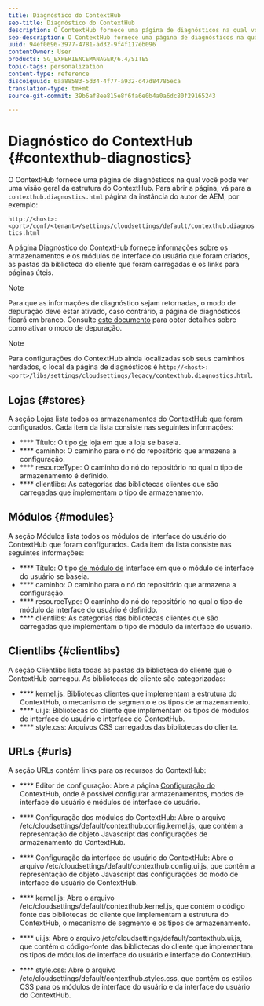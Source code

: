 ```yaml
---
title: Diagnóstico do ContextHub
seo-title: Diagnóstico do ContextHub
description: O ContextHub fornece uma página de diagnósticos na qual você pode ver uma visão geral da estrutura do ContextHub
seo-description: O ContextHub fornece uma página de diagnósticos na qual você pode ver uma visão geral da estrutura do ContextHub
uuid: 94ef0696-3977-4781-ad32-9f4f117eb096
contentOwner: User
products: SG_EXPERIENCEMANAGER/6.4/SITES
topic-tags: personalization
content-type: reference
discoiquuid: 6aa88583-5d34-4f77-a932-d47d84785eca
translation-type: tm+mt
source-git-commit: 39b6af8ee815e8f6fa6e0b4a0a6dc80f29165243

---
```



# Diagnóstico do ContextHub {#contexthub-diagnostics}

O ContextHub fornece uma página de diagnósticos na qual você pode ver uma visão geral da estrutura do ContextHub. Para abrir a página, vá para a `contexthub.diagnostics.html` página da instância do autor de AEM, por exemplo:

`http://<host>:<port>/conf/<tenant>/settings/cloudsettings/default/contexthub.diagnostics.html`

A página Diagnóstico do ContextHub fornece informações sobre os armazenamentos e os módulos de interface do usuário que foram criados, as pastas da biblioteca do cliente que foram carregadas e os links para páginas úteis.

>[!NOTE]
>
>Para que as informações de diagnóstico sejam retornadas, o modo de depuração deve estar ativado, caso contrário, a página de diagnósticos ficará em branco. Consulte [este documento](/help/sites-administering/contexthub-config.md#debugging-contexthub) para obter detalhes sobre como ativar o modo de depuração.

>[!NOTE]
>
>Para configurações do ContextHub ainda localizadas sob seus caminhos herdados, o local da página de diagnósticos é `http://<host>:<port>/libs/settings/cloudsettings/legacy/contexthub.diagnostics.html`.

## Lojas {#stores}

A seção Lojas lista todos os armazenamentos do ContextHub que foram configurados. Cada item da lista consiste nas seguintes informações:

* **** Título: O tipo [de](/help/sites-developing/ch-samplestores.md) loja em que a loja se baseia.
* **** caminho: O caminho para o nó do repositório que armazena a configuração.
* **** resourceType: O caminho do nó do repositório no qual o tipo de armazenamento é definido.
* **** clientlibs: As categorias das bibliotecas clientes que são carregadas que implementam o tipo de armazenamento.

## Módulos {#modules}

A seção Módulos lista todos os módulos de interface do usuário do ContextHub que foram configurados. Cada item da lista consiste nas seguintes informações:

* **** Título: O tipo [de módulo de](/help/sites-developing/ch-samplemodules.md) interface em que o módulo de interface do usuário se baseia.
* **** caminho: O caminho para o nó do repositório que armazena a configuração.
* **** resourceType: O caminho do nó do repositório no qual o tipo de módulo da interface do usuário é definido.
* **** clientlibs: As categorias das bibliotecas clientes que são carregadas que implementam o tipo de módulo da interface do usuário.

## Clientlibs {#clientlibs}

A seção Clientlibs lista todas as pastas da biblioteca do cliente que o ContextHub carregou. As bibliotecas do cliente são categorizadas:

* **** kernel.js: Bibliotecas clientes que implementam a estrutura do ContextHub, o mecanismo de segmento e os tipos de armazenamento.
* **** ui.js: Bibliotecas do cliente que implementam os tipos de módulos de interface do usuário e interface do ContextHub.
* **** style.css: Arquivos CSS carregados das bibliotecas do cliente.

## URLs {#urls}

A seção URLs contém links para os recursos do ContextHub:

* **** Editor de configuração: Abre a página [Configuração do](/help/sites-administering/contexthub-config.md) ContextHub, onde é possível configurar armazenamentos, modos de interface do usuário e módulos de interface do usuário.

* **** Configuração dos módulos do ContextHub: Abre o arquivo /etc/cloudsettings/default/contexthub.config.kernel.js, que contém a representação de objeto Javascript das configurações de armazenamento do ContextHub.
* **** Configuração da interface do usuário do ContextHub: Abre o arquivo /etc/cloudsettings/default/contexthub.config.ui.js, que contém a representação de objeto Javascript das configurações do modo de interface do usuário do ContextHub.
* **** kernel.js: Abre o arquivo /etc/cloudsettings/default/contexthub.kernel.js, que contém o código fonte das bibliotecas do cliente que implementam a estrutura do ContextHub, o mecanismo de segmento e os tipos de armazenamento.
* **** ui.js: Abre o arquivo /etc/cloudsettings/default/contexthub.ui.js, que contém o código-fonte das bibliotecas do cliente que implementam os tipos de módulos de interface do usuário e interface do ContextHub.
* **** style.css: Abre o arquivo /etc/cloudsettings/default/contexthub.styles.css, que contém os estilos CSS para os módulos de interface do usuário e da interface do usuário do ContextHub.
